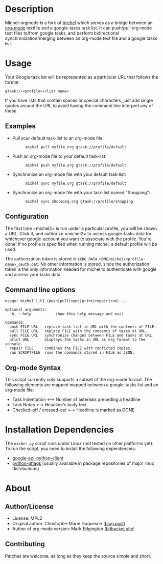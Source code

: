 Description
===========

Michel-orgmode is a fork of [michel](https://github.com/chmduquesne/michel)
which serves as a bridge between an [org-mode](http://orgmode.org/) textfile
and a google-tasks task list.  It can push/pull org-mode text files to/from
google tasks, and perform bidirectional synchronization/merging between an
org-mode text file and a google tasks list.

Usage
=====

Your Google task list will be represented as a particular URL that follows
the format:

    gtask://<profile>/<list name>

If you have lists that contain spaces or special characters, just add single
quotes around  the URL to avoid having the command line interpret any of these.

Examples
--------

- Pull your default task-list to an org-mode file:

            michel pull myfile.org gtask://profile/default

- Push an org-mode file to your default task-list:

            michel push myfile.org gtask://profile/default

- Synchronize an org-mode file with your default task-list:

            michel sync myfile.org gtask://profile/default

- Synchronize an org-mode file with your task-list named "Shopping":

            michel sync shopping.org gtask://profile/Shopping

Configuration
-------------

The first time =michel2= is run under a particular profile, you will be shown a
URL.  Click it, and authorize =michel2= to access google-tasks data for whichever
google-account you want to associate with the profile.  You're done!  If no
profile is specified when running michel, a default profile will be used.

The authorization token is stored in
`$XDG_DATA_HOME/michel/<profile-name>_oauth.dat`. No other information is
stored, since the authorization token is the only information needed for michel
to authenticate with google and access your tasks data.


Command line options
--------------------

    usage: michel [-h] (push|pull|sync|print|repair|run) ...

    optional arguments:
      -h, --help           show this help message and exit

    Commands:
      push FILE URL   replace task list in URL with the contents of FILE.
      pull FILE URL   replace FILE with the contents of tasks at URL.
      sync FILE URL   synchronize changes between FILE and tasks at URL.
      print URL       displays the tasks in URL as org format to the console.
      repair FILE     combines the FILE with conficted copies.
      run SCRIPTFILE  runs the commands stored in FILE as JSON.

Org-mode Syntax
---------------

This script currently only supports a subset of the org-mode format.  The
following elements are mapped mapped between a google-tasks list and an
org-mode file:

* Task Indentation <--> Number of asterisks preceding a headline
* Task Notes <--> Headline's body text
* Checked-off / crossed-out <--> Headline is marked as DONE


Installation Dependencies
=========================

The `michel.py` script runs under Linux (not tested on other platforms yet).
To run the script, you need to install the following dependencies:

* [google-api-python-client](http://code.google.com/p/google-api-python-client/)
* [python-gflags](http://code.google.com/p/python-gflags/) (usually available in
  package repositories of major linux distributions)


About
=====

Author/License
--------------

- License: MPL2
- Original author: Christophe-Marie Duquesne ([blog post](http://blog.chmd.fr/releasing-michel-a-flat-text-file-to-google-tasks-uploader.html))
- Author of org-mode version: Mark Edgington ([bitbucket site](https://bitbucket.org/edgimar/michel-orgmode))

Contributing
------------

Patches are welcome, as long as they keep the source simple and short.
